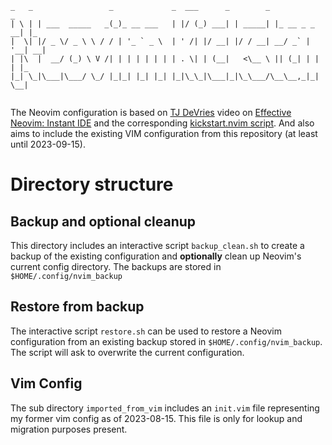  ```
 _   _                 _             _  ___      _        _             _   
| \ | | ___  _____   _(_)_ __ ___   | |/ (_) ___| | _____| |_ __ _ _ __| |_ 
|  \| |/ _ \/ _ \ \ / / | '_ ` _ \  | ' /| |/ __| |/ / __| __/ _` | '__| __|
| |\  |  __/ (_) \ V /| | | | | | | | . \| | (__|   <\__ \ || (_| | |  | |_ 
|_| \_|\___|\___/ \_/ |_|_| |_| |_| |_|\_\_|\___|_|\_\___/\__\__,_|_|   \__|
                                                                            
```

The Neovim configuration is based on [TJ DeVries](https://github.com/tjdevries) video on 
[Effective Neovim: Instant IDE](https://www.youtube.com/watch?v=stqUbv-5u2s) and the corresponding
[kickstart.nvim script](https://github.com/nvim-lua/kickstart.nvim).
And also aims to include the existing VIM configuration from this repository (at least until 
2023-09-15).

# Directory structure

## Backup and optional cleanup
This directory includes an interactive script `backup_clean.sh` to create a backup of the existing 
configuration and **optionally** clean up Neovim's current config directory. The backups are stored
in `$HOME/.config/nvim_backup`

## Restore from backup
The interactive script `restore.sh` can be used to restore a Neovim configuration from an existing 
backup stored in `$HOME/.config/nvim_backup`. The script will ask to overwrite the current
configuration.

## Vim Config
The sub directory `imported_from_vim` includes an `init.vim` file representing my former vim config
as of 2023-08-15. This file is only for lookup and migration purposes present.

